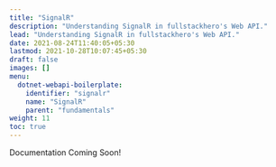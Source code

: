 ```yaml
---
title: "SignalR"
description: "Understanding SignalR in fullstackhero's Web API."
lead: "Understanding SignalR in fullstackhero's Web API."
date: 2021-08-24T11:40:05+05:30
lastmod: 2021-10-28T10:07:45+05:30
draft: false
images: []
menu:
  dotnet-webapi-boilerplate:
    identifier: "signalr"
    name: "SignalR"
    parent: "fundamentals"
weight: 11
toc: true
---
```


Documentation Coming Soon!
